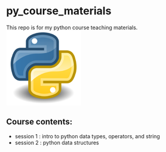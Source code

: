 # py_course_materials
This repo is for my python course teaching materials.
<img src="Python.svg.png" style="width=200px;height:200px"/>

## Course contents:
- session 1 : intro to python data types, operators, and string
- session 2 : python data structures
